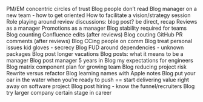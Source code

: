 PM/EM concentric circles of trust
Blog people don’t read
Blog manager on a new team - how to get oriented
How to facilitate a vision/strategy session
Role playing around review discussions: blog post? be direct, recap
Reviews as a manager
Promotions as a manager
Blog stability required for teams
Blog counting Confluence edits (after reviews)
Blog couting GitHub PR comments (after reviews)
Blog CCing people on comm
Blog treat personal issues kid gloves - secrecy
Blog FUD around dependencies - unknown packages
Blog post longer vacations
Blog posts: what it means to be a manager
Blog post manager 5 years in
Blog my expectations for engineers
Blog matrix component plan for growing team
Blog reducing project risk
Rewrite versus refactor
Blog learning names with Apple notes
Blog put your oar in the water when you’re ready to push == start delivering value right away on software project
Blog post hiring - know the funnel/recruiters
Blog try larger company certain stage in career

